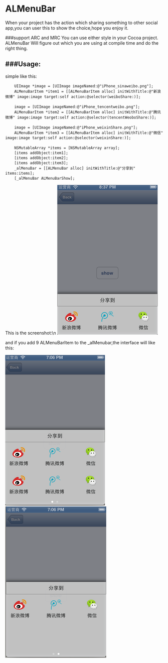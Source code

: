 ALMenuBar
=========
When your project has the action which sharing something to other social app,you can user this to show the choice,hope you
enjoy it.

###support ARC and MRC
You can use either style in your Cocoa project. ALMenuBar Will figure out which you are using at compile time and do the right thing.


###Usage:
---------
simple like this:
```C:n
	UIImage *image = [UIImage imageNamed:@"iPhone_sinaweibo.png"];
    ALMenuBarItem *item1 = [[ALMenuBarItem alloc] initWithTitle:@"新浪微博" image:image target:self action:@selector(weiboShare:)];
    
    image = [UIImage imageNamed:@"iPhone_tencentweibo.png"];
    ALMenuBarItem *item2 = [[ALMenuBarItem alloc] initWithTitle:@"腾讯微博" image:image target:self action:@selector(tencentWeoboShare:)];
    
    image = [UIImage imageNamed:@"iPhone_weixinShare.png"];
    ALMenuBarItem *item3 = [[ALMenuBarItem alloc] initWithTitle:@"微信" image:image target:self action:@selector(weixinShare:)];
    
    NSMutableArray *items = [NSMutableArray array];
    [items addObject:item1];
    [items addObject:item2];
    [items addObject:item3];
    _alMenuBar = [[ALMenuBar alloc] initWithTitle:@"分享到" items:items];
    [_alMenuBar ALMenuBarShow];
```
This is the screenshot:\n
![ALMenuBar](https://github.com/wybflb/ALMenuBar/raw/master/example/screenshots/screenshot.png)


and if you add 9 ALMenuBarItem to the _alMenubar,the interface will like this:

![ALMenuBar](https://github.com/wybflb/ALMenuBar/raw/master/example/screenshots/effect.PNG)
![ALMenuBar](https://github.com/wybflb/ALMenuBar/raw/master/example/screenshots/effect1.PNG)
 

